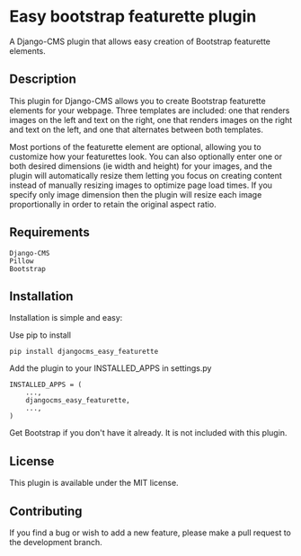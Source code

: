 # Easy bootstrap featurette plugin

A Django-CMS plugin that allows easy creation of Bootstrap featurette elements.

## Description

This plugin for Django-CMS allows you to create Bootstrap featurette elements for your webpage. Three templates are included: one that renders images on the left and text on the right, one that renders images on the right and text on the left, and one that alternates between both templates.

Most portions of the featurette element are optional, allowing you to customize how your featurettes look. You can also optionally enter one or both desired dimensions (ie width and height) for your images, and the plugin will automatically resize them letting you focus on creating content instead of manually resizing images to optimize page load times. If you specify only image dimension then the plugin will resize each image proportionally in order to retain the original aspect ratio.

## Requirements

    Django-CMS
    Pillow
    Bootstrap

## Installation

Installation is simple and easy:

Use pip to install

```
pip install djangocms_easy_featurette
```

Add the plugin to your INSTALLED_APPS in settings.py

```
INSTALLED_APPS = (
    ..., 
    djangocms_easy_featurette, 
    ...,
)
```

Get Bootstrap if you don't have it already. It is not included with this plugin.

## License

This plugin is available under the MIT license.

## Contributing

If you find a bug or wish to add a new feature, please make a pull request to the development branch.
